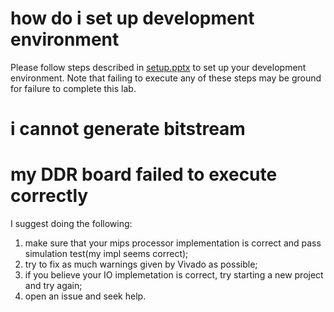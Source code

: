 # how do i set up development environment
Please follow steps described in [setup.pptx](./setup/setup.pptx) to set up your development environment.
Note that failing to execute any of these steps may be ground for failure to complete this lab.

# i cannot generate bitstream
# my DDR board failed to execute correctly
I suggest doing the following:
1. make sure that your mips processor implementation is correct and pass simulation test(my impl seems correct);
2. try to fix as much warnings given by Vivado as possible;
3. if you believe your IO implemetation is correct, try starting a new project and try again;
4. open an issue and seek help.
